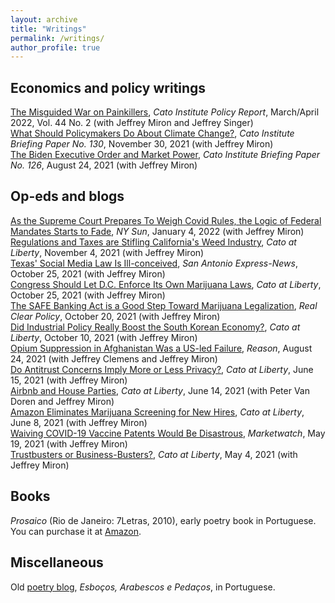 ```yaml
---
layout: archive
title: "Writings"
permalink: /writings/
author_profile: true
---
```


## Economics and policy writings

[The Misguided War on Painkillers](https://www.cato.org/policy-report/march/april-2022/misguided-war-painkillers), _Cato Institute Policy Report_, March/April 2022, Vol. 44 No. 2 (with Jeffrey Miron and Jeffrey Singer) <br/>
[What Should Policymakers Do About Climate Change?](https://www.cato.org/briefing-paper/what-should-policymakers-do-about-climate-change), _Cato Institute Briefing Paper No. 130_, November 30, 2021 (with Jeffrey Miron) <br/>
[The Biden Executive Order and Market Power](https://www.cato.org/briefing-paper/biden-executive-order-market-power), _Cato Institute Briefing Paper No. 126_, August 24, 2021 (with Jeffrey Miron)

## Op-eds and blogs

[As the Supreme Court Prepares To Weigh Covid Rules, the Logic of Federal Mandates Starts to Fade](https://www.nysun.com/national/as-the-supreme-court-prepares-to-weigh-covid/91861/), _NY Sun_, January 4, 2022 (with Jeffrey Miron) <br/>
[Regulations and Taxes are Stifling California's Weed Industry](https://www.cato.org/blog/regulation-taxes-are-stifling-californias-weed-industry), _Cato at Liberty_, November 4, 2021 (with Jeffrey Miron) <br/>
[Texas' Social Media Law Is Ill-conceived](https://www.expressnews.com/opinion/commentary/article/Commentary-Texas-social-media-law-is-16555284.php), _San Antonio Express-News_, October 25, 2021 (with Jeffrey Miron)<br/>
[Congress Should Let D.C. Enforce Its Own Marijuana Laws](https://www.cato.org/blog/congress-should-let-dc-enforce-its-own-marijuana-laws), _Cato at Liberty_, October 25, 2021 (with Jeffrey Miron) <br/>
[The SAFE Banking Act is a Good Step Toward Marijuana Legalization](https://www.realclearpolicy.com/articles/2021/10/20/the_safe_banking_act_is_a_good_step_toward_marijuana_legalization_799656.html), _Real Clear Policy_, October 20, 2021 (with Jeffrey Miron)<br/>
[Did Industrial Policy Really Boost the South Korean Economy?](https://www.cato.org/blog/did-industrial-policy-really-boost-south-korean-economy), _Cato at Liberty_, October 10, 2021 (with Jeffrey Miron)<br/>
[Opium Suppression in Afghanistan Was a US-led Failure](https://reason.com/2021/08/24/opium-suppression-in-afghanistan-was-a-us-led-failure/), _Reason_, August 24, 2021 (with Jeffrey Clemens and Jeffrey Miron)<br/>
[Do Antitrust Concerns Imply More or Less Privacy?](https://www.cato.org/blog/antitrust-or-against-privacy), _Cato at Liberty_, June 15, 2021 (with Jeffrey Miron)<br/>
[Airbnb and House Parties](https://www.cato.org/blog/airbnb-house-parties), _Cato at Liberty_, June 14, 2021 (with Peter Van Doren and Jeffrey Miron)<br/>
[Amazon Eliminates Marijuana Screening for New Hires](https://www.cato.org/blog/amazon-eliminates-marijuana-screening-new-employees), _Cato at Liberty_, June 8, 2021 (with Jeffrey Miron)<br/>
[Waiving COVID-19 Vaccine Patents Would Be Disastrous](https://www.marketwatch.com/story/waiving-covid-19-vaccine-patents-would-be-disastrous-11621430167), _Marketwatch_, May 19, 2021 (with Jeffrey Miron)<br/>
[Trustbusters or Business-Busters?](https://www.cato.org/blog/trustbusters-or-business-busters), _Cato at Liberty_, May 4, 2021 (with Jeffrey Miron)

## Books

_Prosaico_ (Rio de Janeiro: 7Letras, 2010), early poetry book in Portuguese. You can purchase it at [Amazon](https://www.amazon.com/Prosaico-Pedro-Braga-Soares/dp/8575776908).

## Miscellaneous 

Old [poetry blog](http://pedrobsoares.blogspot.com/), _Esboços, Arabescos e Pedaços_, in Portuguese.
